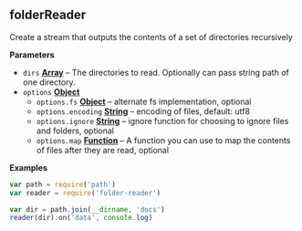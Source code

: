 <!-- Generated by documentation.js. Update this documentation by updating the source code. -->

## folderReader

Create a stream that outputs the contents of a set of directories recursively

**Parameters**

-   `dirs` **[Array](https://developer.mozilla.org/en-US/docs/Web/JavaScript/Reference/Global_Objects/Array)** – The directories to read. Optionally can pass string path of one directory.
-   `options` **[Object](https://developer.mozilla.org/en-US/docs/Web/JavaScript/Reference/Global_Objects/Object)** 
    -   `options.fs` **[Object](https://developer.mozilla.org/en-US/docs/Web/JavaScript/Reference/Global_Objects/Object)** – alternate fs implementation, optional
    -   `options.encoding` **[String](https://developer.mozilla.org/en-US/docs/Web/JavaScript/Reference/Global_Objects/String)** – encoding of files, default: utf8
    -   `options.ignore` **[String](https://developer.mozilla.org/en-US/docs/Web/JavaScript/Reference/Global_Objects/String)** – ignore function for choosing to ignore files and folders, optional
    -   `options.map` **[Function](https://developer.mozilla.org/en-US/docs/Web/JavaScript/Reference/Statements/function)** – A function you can use to map the contents of files after they are read, optional

**Examples**

```javascript
var path = require('path')
var reader = require('folder-reader')

var dir = path.join(__dirname, 'docs')
reader(dir).on('data', console.log)
```
